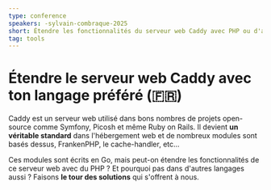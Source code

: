 ```yaml
---
type: conference
speakers: -sylvain-combraque-2025
short: Étendre les fonctionnalités du serveur web Caddy avec PHP ou d'autres langages.
tag: tools
---
```


# Étendre le serveur web Caddy avec ton langage préféré (🇫🇷)

Caddy est un serveur web utilisé dans bons nombres de projets open-source comme Symfony, Picosh et même Ruby on Rails. Il devient **un véritable standard** dans l'hébergement web et de nombreux modules sont basés dessus, FrankenPHP, le cache-handler, etc... 

Ces modules sont écrits en Go, mais peut-on étendre les fonctionnalités de ce serveur web avec du PHP&nbsp;? Et pourquoi pas dans d'autres langages aussi&nbsp;? Faisons **le tour des solutions** qui s'offrent à nous.
